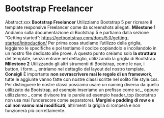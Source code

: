 Bootstrap Freelancer
===
Abstract:xxx
**Bootstrap Freelancer**
Utilizziamo Bootstrap 5 per ricreare il template responsive Freelancer come da screenshots allegati.
**Milestone 1**
Andiamo sulla documentazione di Bootstrap 5 e partiamo dalla sezione “Getting started”:
https://getbootstrap.com/docs/5.0/getting-started/introduction/
Per prima cosa studiamo l’utilizzo della griglia, leggiamo le specifiche e poi testiamo il codice copiandolo e incollandolo in un nostro file dedicato alle prove.
A questo punto creiamo solo **la struttura** del template, senza entrare nel dettaglio, utilizzando la griglia di Bootstrap.
**Milestone 2**
Utilizzando gli altri strumenti di Bootstrap, come le nav, i button, i form..., entriamo nel dettaglio del layout del nostro template.
**Consigli**
È importante **non sovrascrivere mai le regole di un framework**, tutte le aggiunte vanno fatte con nostre classi scritte nel solito file style.css.
Per distinguere le nostre classi possiamo usare un naming diverso da quello utilizzato da Bootstrap, ad esempio inseriamo un prefisso come sc_, oppure utilizziamo _ come divisore tra le parole ad esempio header_top (bootstrap non usa mai l’underscore come separatore).
**Margini e padding di row e e col non vanno mai modificati**, altrimenti la griglia si romperà e non funzionerà più correttamente.
